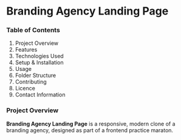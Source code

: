 # Branding Agency Landing Page

### Table of Contents

1. Project Overview
2. Features
3. Technologies Used
4. Setup & Installation
5. Usage
6. Folder Structure
7. Contributing
8. Licence
9. Contact Information

### Project Overview

**Branding Agency Landing Page** is a responsive, modern clone of a branding agency, designed as part of a frontend practice maraton.

